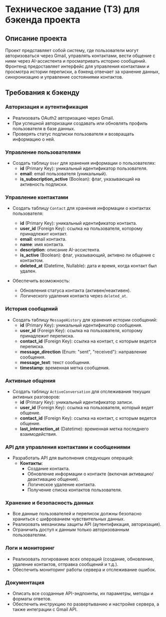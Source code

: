# Техническое задание (ТЗ) для бэкенда проекта

## Описание проекта

Проект представляет собой систему, где пользователи могут авторизоваться через Gmail, управлять контактами, вести общение с ними через AI-ассистента и просматривать историю сообщений. Фронтенд предоставляет интерфейс для управления контактами и просмотра истории переписки, а бэкенд отвечает за хранение данных, синхронизацию и управление состояниями контактов.

## Требования к бэкенду

### Авторизация и аутентификация

- Реализовать OAuth2 авторизацию через Gmail.
- При успешной авторизации создавать или обновлять профиль пользователя в базе данных.
- Проверять статус подписки пользователя и возвращать информацию о ней.

### Управление пользователями

- Создать таблицу `User` для хранения информации о пользователях:
  - **id** (Primary Key): уникальный идентификатор пользователя.
  - **email**: email пользователя (уникальный).
  - **is_subscription_active** (Boolean): флаг, указывающий на активность подписки.

### Управление контактами

- Создать таблицу `Contact` для хранения информации о контактах пользователя:
  - **id** (Primary Key): уникальный идентификатор контакта.
  - **user_id** (Foreign Key): ссылка на пользователя, которому принадлежит контакт.
  - **email**: email контакта.
  - **name**: имя контакта.
  - **description**: описание AI-ассистента.
  - **is_active** (Boolean): флаг, указывающий, активно ли общение с контактом.
  - **deleted_at** (Datetime, Nullable): дата и время, когда контакт был удален.

- Обеспечить возможность:
  - Обновления статуса контакта (активен/неактивен).
  - Логического удаления контакта через `deleted_at`.

### История сообщений

- Создать таблицу `MessageHistory` для хранения истории сообщений:
  - **id** (Primary Key): уникальный идентификатор сообщения.
  - **user_id** (Foreign Key): ссылка на пользователя, которому принадлежит переписка.
  - **contact_id** (Foreign Key): ссылка на контакт, с которым ведется переписка.
  - **message_direction** (Enum: "sent", "received"): направление сообщения.
  - **message_text**: текст сообщения.
  - **timestamp**: временная метка сообщения.

### Активные общения

- Создать таблицу `ActiveConversation` для отслеживания текущих активных разговоров:
  - **id** (Primary Key): уникальный идентификатор записи.
  - **user_id** (Foreign Key): ссылка на пользователя, который ведет общение.
  - **contact_id** (Foreign Key): ссылка на контакт, с которым ведется общение.
  - **last_interaction_at** (Datetime): временная метка последнего взаимодействия.

### API для управления контактами и сообщениями

- Разработать API для выполнения следующих операций:
  - **Контакты**:
    - Создание контакта.
    - Обновление информации о контакте (включая активацию/деактивацию общения).
    - Логическое удаление контакта.
    - Получение списка контактов пользователя.

### Хранение и безопасность данных

- Все данные пользователей и переписок должны безопасно храниться с шифрованием чувствительных данных.
- Реализовать механизмы защиты API (аутентификация, авторизация).
- Ограничить доступ к данным только авторизованным пользователям.

### Логи и мониторинг

- Реализовать логирование всех операций (создание, обновление, удаление контактов, отправка сообщений и т.д.).
- Обеспечить мониторинг работы сервера и отслеживание ошибок.

### Документация

- Описать все созданные API-эндпоинты, их параметры, методы и форматы ответов.
- Обеспечить инструкцию по развертыванию и настройке сервера, а также интеграции с Gmail API.
